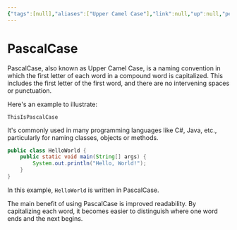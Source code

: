 ```yaml
---
{"tags":[null],"aliases":["Upper Camel Case"],"link":null,"up":null,"persona":null,"index":null,"related":null,"date_created":"2024-03-17","date_modified":"2024-04-14","dg-publish":true,"permalink":"/encounters/pascal-case/","dgPassFrontmatter":true,"noteIcon":"1","created":"2024-03-17T14:28:29.232+09:00","updated":"2024-04-14T10:57:15.156+09:00"}
---
```


# PascalCase

PascalCase, also known as Upper Camel Case, is a naming convention in which the first letter of each word in a compound word is capitalized.
This includes the first letter of the first word, and there are no intervening spaces or punctuation.

Here's an example to illustrate:

`ThisIsPascalCase`

It's commonly used in many programming languages like C#, Java, etc., particularly for naming classes, objects or methods.

```java
public class HelloWorld {
    public static void main(String[] args) {
        System.out.println("Hello, World!"); 
    }
}
```
In this example, `HelloWorld` is written in PascalCase.

The main benefit of using PascalCase is improved readability. By capitalizing each word, it becomes easier to distinguish where one word ends and the next begins.